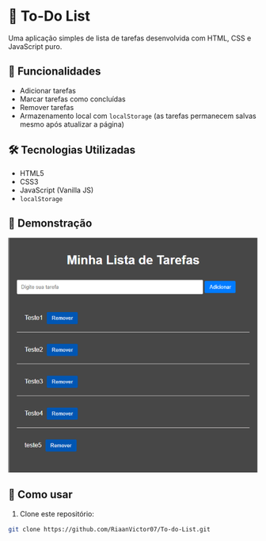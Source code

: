 # 📝 To-Do List

Uma aplicação simples de lista de tarefas desenvolvida com HTML, CSS e JavaScript puro.

## 🚀 Funcionalidades

- Adicionar tarefas
- Marcar tarefas como concluídas
- Remover tarefas
- Armazenamento local com `localStorage` (as tarefas permanecem salvas mesmo após atualizar a página)

## 🛠️ Tecnologias Utilizadas

- HTML5
- CSS3
- JavaScript (Vanilla JS)
- `localStorage`

## 📸 Demonstração

![To-Do List Demo](foto1.png) <!-- Substitua com um print do projeto ou remova esta linha se não tiver -->

## 📁 Como usar

1. Clone este repositório:

```bash
git clone https://github.com/RiaanVictor07/To-do-List.git

